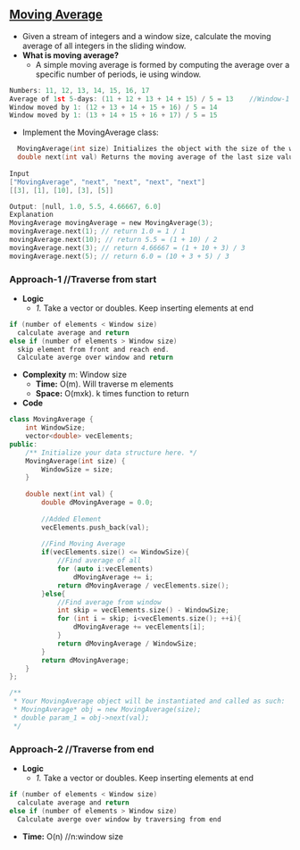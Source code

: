 ## [Moving Average](https://leetcode.com/problems/moving-average-from-data-stream/)
- Given a stream of integers and a window size, calculate the moving average of all integers in the sliding window.
- **What is moving average?**
  - A simple moving average is formed by computing the average over a specific number of periods, ie using window.
```c
Numbers: 11, 12, 13, 14, 15, 16, 17
Average of 1st 5-days: (11 + 12 + 13 + 14 + 15) / 5 = 13    //Window-1
Window moved by 1: (12 + 13 + 14 + 15 + 16) / 5 = 14
Window moved by 1: (13 + 14 + 15 + 16 + 17) / 5 = 15
```

- Implement the MovingAverage class:
```c
  MovingAverage(int size) Initializes the object with the size of the window size.
  double next(int val) Returns the moving average of the last size values of the stream.
  
Input
["MovingAverage", "next", "next", "next", "next"]
[[3], [1], [10], [3], [5]]

Output: [null, 1.0, 5.5, 4.66667, 6.0]
Explanation
MovingAverage movingAverage = new MovingAverage(3);
movingAverage.next(1); // return 1.0 = 1 / 1
movingAverage.next(10); // return 5.5 = (1 + 10) / 2
movingAverage.next(3); // return 4.66667 = (1 + 10 + 3) / 3
movingAverage.next(5); // return 6.0 = (10 + 3 + 5) / 3
```

### Approach-1    //Traverse from start
- **Logic**
  - *1.* Take a vector or doubles. Keep inserting elements at end
```c
if (number of elements < Window size)
  calculate average and return
else if (number of elements > Window size)
  skip element from front and reach end.
  Calculate averge over window and return
```
- **Complexity** m: Window size
  - **Time:** O(m). Will traverse m elements
  - **Space:** O(mxk). k times function to return 
- **Code**
```c++
class MovingAverage {
    int WindowSize;
    vector<double> vecElements;
public:
    /** Initialize your data structure here. */
    MovingAverage(int size) {
        WindowSize = size;
    }
    
    double next(int val) {
        double dMovingAverage = 0.0;
        
        //Added Element
        vecElements.push_back(val);
        
        //Find Moving Average
        if(vecElements.size() <= WindowSize){
            //Find average of all
            for (auto i:vecElements)
                dMovingAverage += i;
            return dMovingAverage / vecElements.size();
        }else{
            //Find average from window
            int skip = vecElements.size() - WindowSize;
            for (int i = skip; i<vecElements.size(); ++i){
                dMovingAverage += vecElements[i];
            }
            return dMovingAverage / WindowSize;
        }
        return dMovingAverage;
    }
};

/**
 * Your MovingAverage object will be instantiated and called as such:
 * MovingAverage* obj = new MovingAverage(size);
 * double param_1 = obj->next(val);
 */
```

### Approach-2    //Traverse from end
- **Logic**
  - *1.* Take a vector or doubles. Keep inserting elements at end
```c
if (number of elements < Window size)
  calculate average and return
else if (number of elements > Window size)
  Calculate averge over window by traversing from end
```
- **Time:** O(n)  //n:window size
